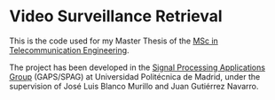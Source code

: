 # Video Surveillance Retrieval

This is the code used for my Master Thesis of the [MSc in Telecommunication Engineering](https://www.etsit.upm.es/de/studies/master-of-science-in-telecommunication-engineering.html).

The project has been developed in the [Signal Processing Applications Group](https://www.upm.es/recursosidi/en/map/en_signal-processing-applications-group-spag/) (GAPS/SPAG) at Universidad Politécnica de Madrid, under the supervision of José Luis Blanco Murillo and Juan Gutiérrez Navarro.
